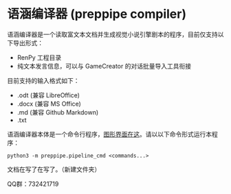 # 语涵编译器 (preppipe compiler)

语涵编译器是一个读取富文本文档并生成视觉小说引擎剧本的程序，目前仅支持以下导出形式：
  * RenPy 工程目录
  * 纯文本发言信息，可以与 GameCreator 的对话批量导入工具衔接

目前支持的输入格式如下：
  * .odt (兼容 LibreOffice)
  * .docx (兼容 MS Office)
  * .md (兼容 Github Markdown)
  * .txt

语涵编译器本体是一个命令行程序，[图形界面在这](https://github.com/PrepPipe/preppipe_gui)。请以以下命令形式运行本程序：
```
python3 -m preppipe.pipeline_cmd <commands...>
```

文档在写了在写了。（新建文件夹）

QQ群：732421719
